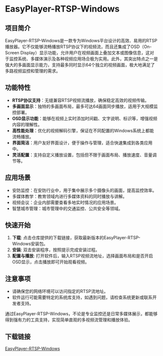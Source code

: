 # EasyPlayer-RTSP-Windows

## 项目简介

EasyPlayer-RTSP-Windows是一款专为Windows平台设计的高效、易用的RTSP播放器。它不仅能够流畅播放RTSP协议下的视频流，而且还集成了OSD（On-Screen Display）显示功能，允许用户在视频画面上叠加文本或图像信息，这对于监控系统、多媒体演示及各种视频应用场合极为实用。此外，其突出特点之一是强大的多画面显示能力，支持最多同时显示64个独立的视频画面，极大地满足了多路视频监控和管理的需求。

## 功能特性

- **RTSP协议支持**：无缝兼容RTSP视频流播放，确保稳定高效的视频传输。
- **多画面显示**：独特的多画面布局，最多可达64画面同步播放，适用于大规模监控部署。
- **OSD显示功能**：能够在视频上实时添加时间戳、文字说明、标识等，增强视频内容的理解性。
- **高性能处理**：优化的视频解码引擎，保证在不同配置的Windows系统上都能流畅播放。
- **界面简洁**：用户友好界面设计，便于操作与管理，适合快速集成到各类应用中。
- **灵活配置**：支持自定义播放设置，包括但不限于画面布局、播放速度、音量调节等。

## 应用场景

- 安防监控：在安防行业中，用于集中展示多个摄像头的画面，提高监控效率。
- 多媒体教学：教育领域内进行多媒体资料的同时播放与讲解。
- 视频会议：企业内部需要查看多地实时情况的应用场景。
- 智慧城市管理：城市管理中的交通监控、公共安全等领域。

## 快速开始

1. **下载**: 点击仓库提供的下载链接，获取最新版本的EasyPlayer-RTSP-Windows安装包。
2. **安装**: 双击安装程序，按照提示完成安装过程。
3. **配置与播放**: 打开软件后，输入RTSP视频流地址，选择画面布局和是否开启OSD显示，点击播放即可开始观看视频。

## 注意事项

- 请确保您的网络环境可以访问指定的RTSP流地址。
- 软件运行可能需要特定的系统库支持，如遇到问题，请检查系统更新或联系开发者支持。

通过EasyPlayer-RTSP-Windows，不论是专业监控还是日常多媒体展示，都能够得到强有力的工具支持，实现简单直观的多视频流管理和播放体验。

## 下载链接

[EasyPlayer-RTSP-Windows](https://pan.quark.cn/s/b6bf3a00d373)